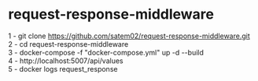 # request-response-middleware

1 - git clone https://github.com/satem02/request-response-middleware.git </br>
2 - cd request-response-middleware </br>
3 - docker-compose -f "docker-compose.yml" up -d --build </br>
4 - http://localhost:5007/api/values </br>
5 - docker logs request_response</br>
